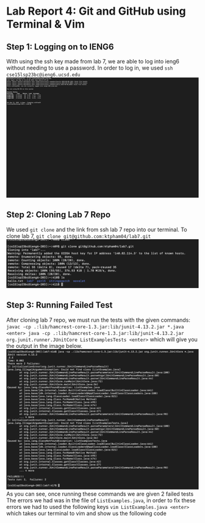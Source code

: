 # Lab Report 4: Git and GitHub using Terminal & Vim

## Step 1: Logging on to IENG6
With using the ssh key made from lab 7, we are able to log into ieng6 without needing to use a password. In order to log in, we used `ssh cse15lsp23bc@ieng6.ucsd.edu`
![Image](ieng.png)

## Step 2: Cloning Lab 7 Repo
We used `git clone` and the link from ssh lab 7 repo into our terminal. To clone lab 7, `git clone git@github.com:ktpham04/lab7.git`
![Image](clone.png)

## Step 3: Running Failed Test
After cloning lab 7 repo, we must run the tests with the given commands: `javac -cp .:lib/hamcrest-core-1.3.jar:lib/junit-4.13.2.jar *.java <enter> java -cp .:lib/hamcrest-core-1.3.jar:lib/junit-4.13.2.jar org.junit.runner.JUnitCore ListExamplesTests <enter>` which will give you the output in the image below.
![Image](failed.png)
As you can see, once running these commands we are given 2 failed tests
The errors we had was in the file of `ListExamples.java`, in order to fix these errors we had to used the following keys `vim ListExamples.java <enter>` which takes our terminal to vim and show us the following code
